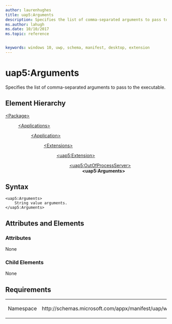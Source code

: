 ```yaml
---
author: laurenhughes
title: uap5:Arguments
description: Specifies the list of comma-separated arguments to pass to the executable.
ms.author: lahugh
ms.date: 10/10/2017
ms.topic: reference


keywords: windows 10, uwp, schema, manifest, desktop, extension 
---
```


# uap5:Arguments

Specifies the list of comma-separated arguments to pass to the executable.

## Element Hierarchy
<dl>
<dt><a href="element-package.md">&lt;Package&gt;</a></dt>
<dd>
<dl>
<dt><a href="element-applications.md">&lt;Applications&gt;</a></dt>
<dd>
<dl>
<dt><a href="element-application.md">&lt;Application&gt;</a></dt>
<dd>
<dl>
<dt><a href="element-1-extensions.md">&lt;Extensions&gt;</a></dt>
<dd>
<dl>
<dt><a href="element-uap5-extension.md">&lt;uap5:Extension&gt;</a></dt>
<dd>
<dl>
<dt><a href="element-uap5-outofprocessserver.md">&lt;uap5:OutOfProcessServer&gt;</a></dt>
<dd><b>&lt;uap5:Arguments&gt;</b></dd>
</dl>
</dd>
</dl>
</dd>
</dl>
</dd>
</dl>
</dd>
</dl>
</dd>
</dl>

## Syntax
```syntax
<uap5:Arguments>
    String value arguments.
</uap5:Arguments>
```

## Attributes and Elements
### Attributes
None

### Child Elements
None

## Requirements

<table>
<colgroup>
<col width="50%" />
<col width="50%" />
</colgroup>
<tbody>
<tr class="odd">
<td><p>Namespace</p></td>
<td><p>http://schemas.microsoft.com/appx/manifest/uap/windows10/5</p></td>
</tr>
</tbody>
</table>